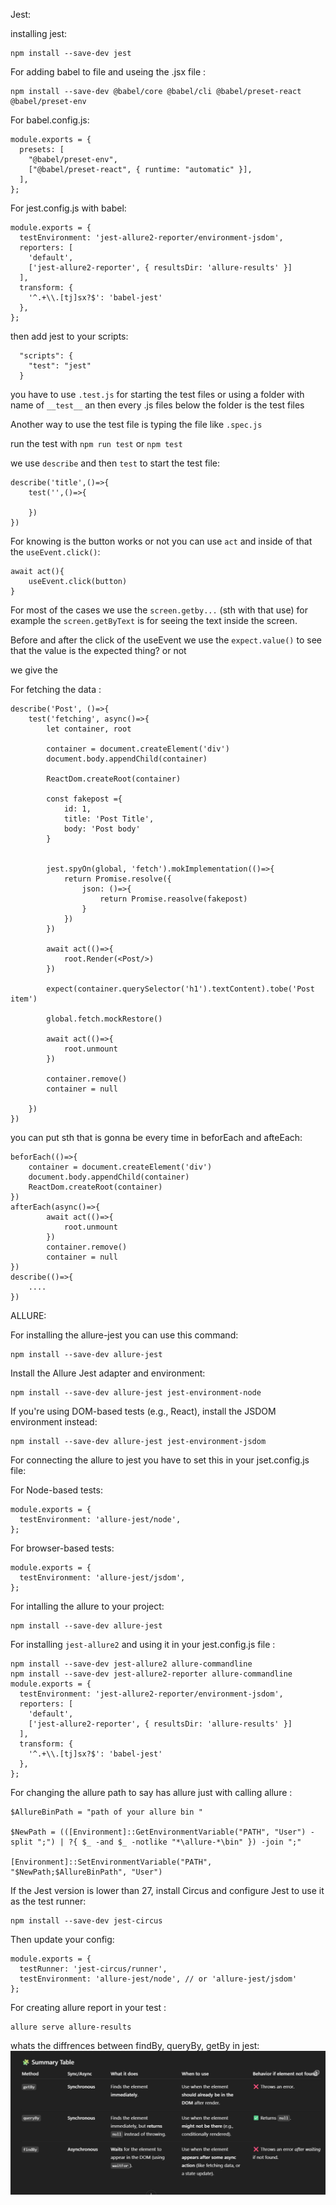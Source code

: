 Jest:

installing jest:

```
npm install --save-dev jest
```

For adding babel to file and useing the .jsx file :
```
npm install --save-dev @babel/core @babel/cli @babel/preset-react @babel/preset-env
```
For babel.config.js:
```
module.exports = {
  presets: [
    "@babel/preset-env",
    ["@babel/preset-react", { runtime: "automatic" }],
  ],
};

```
For jest.config.js with babel:
```
module.exports = {
  testEnvironment: 'jest-allure2-reporter/environment-jsdom',
  reporters: [
    'default',
    ['jest-allure2-reporter', { resultsDir: 'allure-results' }]
  ],
  transform: {
    '^.+\\.[tj]sx?$': 'babel-jest'
  },
};

```
then add jest to your scripts:

```
  "scripts": {
    "test": "jest"
  }
```

you have to use `.test.js` for starting the test files or using a folder with name of `__test__` an then every .js files below the folder is the test files

Another way to use the test file is typing the file like `.spec.js`

run the test with `npm run test` or `npm test`

we use `describe` and then `test` to start the test file:

```
describe('title',()=>{
    test('',()=>{

    })
})
```

For knowing is the button works or not you can use `act` and inside of that the `useEvent.click()`:

```
await act(){
    useEvent.click(button)
}
```

For most of the cases we use the `screen.getby...` (sth with that use) for example the `screen.getByText` is for seeing the text inside the screen.

Before and after the click of the useEvent we use the `expect.value()` to see that the value is the expected thing? or not

we give the

For fetching the data :

```
describe('Post', ()=>{
    test('fetching', async()=>{
        let container, root

        container = document.createElement('div')
        document.body.appendChild(container)

        ReactDom.createRoot(container)

        const fakepost ={
            id: 1,
            title: 'Post Title',
            body: 'Post body'
        }


        jest.spyOn(global, 'fetch').mokImplementation(()=>{
            return Promise.resolve({
                json: ()=>{
                    return Promise.reasolve(fakepost)
                }
            })
        })

        await act(()=>{
            root.Render(<Post/>)
        })

        expect(container.querySelector('h1').textContent).tobe('Post item')

        global.fetch.mockRestore()

        await act(()=>{
            root.unmount
        })

        container.remove()
        container = null

    })
})
```

you can put sth that is gonna be every time in beforEach and afteEach:

```
beforEach(()=>{
    container = document.createElement('div')
    document.body.appendChild(container)
    ReactDom.createRoot(container)
})
afterEach(async()=>{
        await act(()=>{
            root.unmount
        })
        container.remove()
        container = null
})
describe(()=>{
    ....
})
```

ALLURE:

For installing the allure-jest you can use this command:

```
npm install --save-dev allure-jest
```

Install the Allure Jest adapter and environment:

```
npm install --save-dev allure-jest jest-environment-node
```

If you're using DOM-based tests (e.g., React), install the JSDOM environment instead:

```
npm install --save-dev allure-jest jest-environment-jsdom
```

For connecting the allure to jest you have to set this in your jset.config.js file:

For Node-based tests:

```
module.exports = {
  testEnvironment: 'allure-jest/node',
};
```

For browser-based tests:

```
module.exports = {
  testEnvironment: 'allure-jest/jsdom',
};

```

For intalling the allure to your project:

```
npm install --save-dev allure-jest
```
For installing `jest-allure2` and using it in your jest.config.js file :
```
npm install --save-dev jest-allure2 allure-commandline
npm install --save-dev jest-allure2-reporter allure-commandline
module.exports = {
  testEnvironment: 'jest-allure2-reporter/environment-jsdom',
  reporters: [
    'default',
    ['jest-allure2-reporter', { resultsDir: 'allure-results' }]
  ],
  transform: {
    '^.+\\.[tj]sx?$': 'babel-jest'
  },
};

```

For changing the allure path to say has allure just with calling allure :

```
$AllureBinPath = "path of your allure bin "

$NewPath = (([Environment]::GetEnvironmentVariable("PATH", "User") -split ";") | ?{ $_ -and $_ -notlike "*\allure-*\bin" }) -join ";"

[Environment]::SetEnvironmentVariable("PATH", "$NewPath;$AllureBinPath", "User")
```

If the Jest version is lower than 27, install Circus and configure Jest to use it as the test runner:

```
npm install --save-dev jest-circus
```

Then update your config:

```
module.exports = {
  testRunner: 'jest-circus/runner',
  testEnvironment: 'allure-jest/node', // or 'allure-jest/jsdom'
};
```

For creating allure report in your test :

```
allure serve allure-results
```


whats the diffrences between findBy, queryBy, getBy in jest: 
![alt text](assets/jest1.png)





